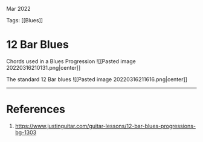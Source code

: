 Mar 2022
  

Tags: [[Blues]]

# 12 Bar Blues
Chords used in a Blues Progression
![[Pasted image 20220316210131.png|center]]

The standard 12 Bar blues
![[Pasted image 20220316211616.png|center]]


---
# References
1. https://www.justinguitar.com/guitar-lessons/12-bar-blues-progressions-bg-1303